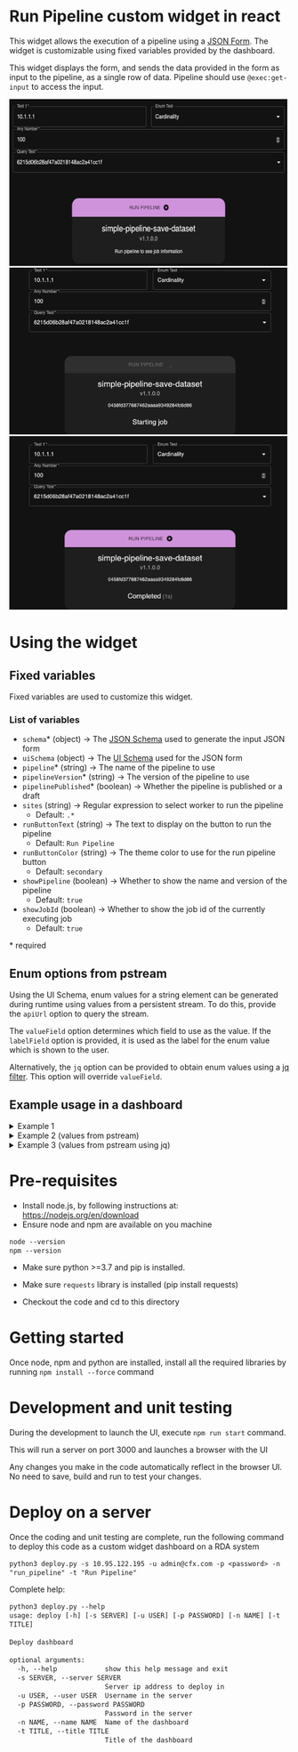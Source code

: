 # Run Pipeline custom widget in react
This widget allows the execution of a pipeline using a [JSON Form](https://jsonforms.io). The widget is 
customizable using fixed variables provided by the dashboard.

This widget displays the form, and sends the data provided in the form as input to the pipeline, as a single row of data. Pipeline should use `@exec:get-input` to access the input.

<p float="left">
  <img src="./images/run_pipeline_scr1.png" width="500" height="300" />
  <img src="./images/run_pipeline_scr2.png" width="500" height="300" /> 
  <img src="./images/run_pipeline_scr3.png" width="500" />
</p>

# Using the widget
## Fixed variables
Fixed variables are used to customize this widget. 

### List of variables
- `schema`* (object) &rarr; The [JSON Schema](https://json-schema.org/) used to generate the input JSON form
- `uiSchema` (object) &rarr; The [UI Schema](https://jsonforms.io/docs/uischema/) used for the JSON form
- `pipeline`* (string) &rarr; The name of the pipeline to use
- `pipelineVersion`* (string) &rarr; The version of the pipeline to use
- `pipelinePublished`* (boolean) &rarr; Whether the pipeline is published or a draft
- `sites` (string) &rarr; Regular expression to select worker to run the pipeline
  - Default: `.*`
- `runButtonText` (string) &rarr; The text to display on the button to run the pipeline
  - Default: `Run Pipeline`
- `runButtonColor` (string) &rarr; The theme color to use for the run pipeline button
  - Default: `secondary`
- `showPipeline` (boolean) &rarr; Whether to show the name and version of the pipeline
  - Default: `true`
- `showJobId` (boolean) &rarr; Whether to show the job id of the currently executing job
  - Default: `true`

\* required

## Enum options from pstream
Using the UI Schema, enum values for a string element can be generated during runtime using
values from a persistent stream. To do this, provide the `apiUrl` option to query the stream.

The `valueField` option determines which field to use as the value. If the `labelField` option
is provided, it is used as the label for the enum value which is shown to the user.

Alternatively, the `jq` option can be provided to obtain enum values using a [jq filter](https://jqlang.org/).
This option will override `valueField`.

## Example usage in a dashboard

<details>
<summary>Example 1</summary>
  
```json
{
  "title": "Run Pipeline",
  "widget_type": "custom_widget",
  "widget_implementation": "run_pipeline/run_pipeline",
  "min_width": 6,
  "max_width": 12,
  "height": 8,
  "fixed_variables": {
    "schema": {
      "type": "object",
      "properties": {
        "test1": {
          "type": "string",
          "title": "Test 1"
        },
        "test2": {
          "type": "string",
          "title": "Test 2"
        },
        "enum_test": {
          "title": "Enum Test",
          "type": "string",
          "enum": [
            "Min",
            "Max",
            "Avg",
            "Sum",
            "Cardinality"
          ]
        },
        "num_test": {
          "type": "number",
          "title": "Any Number"
        }
      },
      "required": [
        "test1",
        "num_test"
      ]
    },
    "pipeline": "simple-pipeline-save-dataset",
    "pipelineVersion": "1.1.0.0",
    "pipelinePublished": false
  }
}
```
</details>

<details>
<summary>Example 2 (values from pstream)</summary>
  
```json
{
  "title": "Run Pipeline",
  "widget_type": "custom_widget",
  "widget_implementation": "run_pipeline/run_pipeline",
  "min_width": 6,
  "max_width": 12,
  "height": 8,
  "fixed_variables": {
    "schema": {
      "type": "object",
      "properties": {
        "test1": {
          "type": "string",
          "title": "Test 1"
        }
      },
      "required": [
        "test1"
      ]
    },
    "uiSchema": {
      "type": "VerticalLayout",
      "elements": [
        {
          "type": "Control",
          "scope": "#/properties/test1",
          "options": {
            "apiUrl": "/api/v2/pstreams/pstream/my_pstream/data?offset=0&limit=100",
            "labelField": "Name",
            "valueField": "Timestamp"
          }
        }
      ]
    },
    "pipeline": "simple-pipeline-save-dataset",
    "pipelineVersion": "1.1.0.0",
    "pipelinePublished": false
  }
}
```
</details>

<details>
<summary>Example 3 (values from pstream using jq)</summary>
  
```json
{
  "title": "Run Pipeline",
  "widget_type": "custom_widget",
  "widget_implementation": "run_pipeline/run_pipeline",
  "min_width": 6,
  "max_width": 12,
  "height": 8,
  "fixed_variables": {
    "schema": {
      "type": "object",
      "properties": {
        "test1": {
          "type": "string",
          "title": "Test 1"
        }
      },
      "required": [
        "test1"
      ]
    },
    "uiSchema": {
      "type": "VerticalLayout",
      "elements": [
        {
          "type": "Control",
          "scope": "#/properties/test1",
          "options": {
            "apiUrl": "/api/v2/pstreams/pstream/my_pstream/data?offset=0&limit=100",
            "jq": ".Name"
          }
        }
      ]
    },
    "pipeline": "simple-pipeline-save-dataset",
    "pipelineVersion": "1.1.0.0",
    "pipelinePublished": false
  }
}
```
</details>

# Pre-requisites
* Install node.js, by following instructions at: https://nodejs.org/en/download
* Ensure node and npm are available on you machine 
```
node --version
npm --version
```

* Make sure python >=3.7 and pip is installed.
* Make sure `requests` library is installed (pip install requests)

* Checkout the code and cd to this directory

# Getting started
Once node, npm and python are installed, install all the required libraries by running
`npm install --force` command

# Development and unit testing
During the development to launch the UI, execute `npm run start` command.


This will run a server on port 3000 and launches a browser with the UI

Any changes you make in the code automatically reflect in the browser UI. No need to save, build and run to test your changes.

# Deploy on a server
Once the coding and unit testing are complete, run the following command to deploy this code as a custom widget dashboard on a RDA system

```
python3 deploy.py -s 10.95.122.195 -u admin@cfx.com -p <password> -n "run_pipeline" -t "Run Pipeline"
```

Complete help: 
```
python3 deploy.py --help
usage: deploy [-h] [-s SERVER] [-u USER] [-p PASSWORD] [-n NAME] [-t TITLE]

Deploy dashboard

optional arguments:
  -h, --help            show this help message and exit
  -s SERVER, --server SERVER
                        Server ip address to deploy in
  -u USER, --user USER  Username in the server
  -p PASSWORD, --password PASSWORD
                        Password in the server
  -n NAME, --name NAME  Name of the dashboard
  -t TITLE, --title TITLE
                        Title of the dashboard
```

